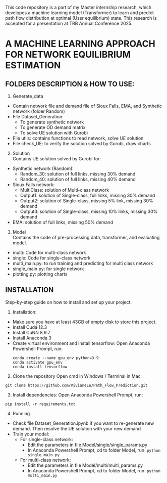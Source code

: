 This code repository is a part of my Master internship research, which developes a machine learning model (Transformer) to learn and predict path flow distribution at optimal (User equilibrium) state. 
This research is accepted for a presentation at TRB Annual Conference 2025.

# A MACHINE LEARNING APPROACH FOR NETWORK EQUILIBRIUM ESTIMATION

## FOLDERS DESCRIPTION & HOW TO USE:
1. Generate_data
- Contain network file and demand file of Sioux Falls, EMA, and Synthetic network (folder Random)
- File Dataset_Generation: 
    - To generate synthetic network 
    - To generate OD demand matrix 
    - To solve UE solution with Gurobi
- File utils: contains functions to read network, solve UE solution
- File check_UE: to verify the solution solved by Gurobi, draw charts

2. Solution \
Contains UE solution solved by Gurobi for:
- Synthetic network (Random):
    - Random_30: solution of full links, missing 30% demand
    - Random_40: solution of full links, missing 40% demand
- Sioux Falls network:
    - MultiClass: solution of Multi-class network
    - Output1: solution of Single-class, full links, missing 30% demand
    - Output2: solution of Single-class, missing 5% link, missing 30% demand
    - Output3: solution of Single-class, missing 10% links, missing 30% demand
- EMA: solution of full links, missing 50% demand

3. Model \
Contains the code of pre-processing data, transformer, and evaluating model.
- multi: Code for multi-class network
- single: Code for single-class network
- multi_main.py: to run training and predicting for multi class network
- single_main.py: for single network
- plotting.py: plotting charts 

## INSTALLATION
Step-by-step guide on how to install and set up your project.
1. Installation:
- Make sure you have at least 43GB of empty disk to store this project.
- Install Cuda 12.3
- Install CuNN 8.9.7
- Install Anaconda 3
- Create virtual environment and install tensorflow:
Open Anaconda Powershell Prompt, run:
    ```
    conda create --name gpu_env python=3.9
    conda activate gpu_env
    conda install tensorflow
    ```

2. Clone the repository
Open cmd in Windows / Terminal in Mac
```
git clone https://github.com/VivianeLe/Path_Flow_Prediction.git
```

3. Install dependencies:
Open Anaconda Powershell Prompt, run:
```
pip install -r requirements.txt
```

4. Running 
- Check file Dataset_Generation.ipynb if you want to re-generate new demand. Then resolve the UE solution with your new demand 
- Train your model:
    - For single-class network: 
        - Edit the parameters in file Model/single/single_params.py
        - In Anaconda Powershell Prompt, cd to folder Model, run: ```python single_main.py```
    - For multi-class network: 
        - Edit the parameters in file Model/multi/multi_params.py
        - In Anaconda Powershell Prompt, cd to folder Model, run: ```python multi_main.py```

